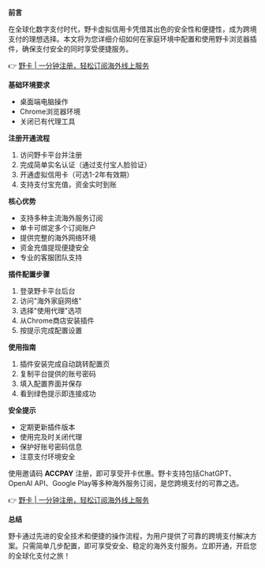 **前言**

在全球化数字支付时代，野卡虚拟信用卡凭借其出色的安全性和便捷性，成为跨境支付的理想选择。本文将为您详细介绍如何在家庭环境中配置和使用野卡浏览器插件，确保支付安全的同时享受便捷服务。

👉 [野卡 | 一分钟注册，轻松订阅海外线上服务](https://bit.ly/bewildcard)

**基础环境要求**

* 桌面端电脑操作
* Chrome浏览器环境
* 关闭已有代理工具

**注册开通流程**

1. 访问野卡平台并注册
2. 完成简单实名认证（通过支付宝人脸验证）
3. 开通虚拟信用卡（可选1-2年有效期）
4. 支持支付宝充值，资金实时到账

**核心优势**

* 支持多种主流海外服务订阅
* 单卡可绑定多个订阅账户
* 提供完整的海外网络环境
* 资金充值提现便捷安全
* 专业的客服团队支持

**插件配置步骤**

1. 登录野卡平台后台
2. 访问"海外家庭网络"
3. 选择"使用代理"选项
4. 从Chrome商店安装插件
5. 按提示完成配置设置

**使用指南**

1. 插件安装完成自动跳转配置页
2. 复制平台提供的账号密码
3. 填入配置界面并保存
4. 看到绿色提示即连接成功

**安全提示**

* 定期更新插件版本
* 使用完及时关闭代理
* 保护好账号密码信息
* 注意支付环境安全

使用邀请码 **ACCPAY** 注册，即可享受开卡优惠。野卡支持包括ChatGPT、OpenAI API、Google Play等多种海外服务订阅，是您跨境支付的可靠之选。

👉 [野卡 | 一分钟注册，轻松订阅海外线上服务](https://bit.ly/bewildcard)

**总结**

野卡通过先进的安全技术和便捷的操作流程，为用户提供了可靠的跨境支付解决方案。只需简单几步配置，即可享受安全、稳定的海外支付服务。立即开通，开启您的全球化支付之旅！